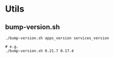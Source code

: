 # Utils

## bump-version.sh

```
./bump-version.sh apps_version services_version

# e.g.
./bump-version.sh 0.21.7 0.17.4
```
